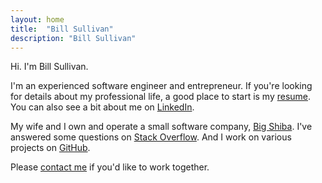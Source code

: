 ```yaml
---
layout: home
title:  "Bill Sullivan"
description: "Bill Sullivan"
---
```


Hi. I'm Bill Sullivan.

I'm an experienced software engineer and entrepreneur. If you're looking for details about my professional life, a good place to start is my [resume](/WilliamSullivanResume.pdf). You can also see a bit about me on [LinkedIn](https://www.linkedin.com/in/william-sullivan/).

My wife and I own and operate a small software company, [Big Shiba](https://bigshiba.com/). I've answered some questions on [Stack Overflow](https://stackoverflow.com/users/75118/enkrates). And I work on various projects on [GitHub](https://github.com/enkrates).

Please [contact me](https://docs.google.com/forms/d/e/1FAIpQLSeoLXbX5qbq_-bsM8WCIzIPD52vm1MCMmIkyZq0wDAy4XRmcg/viewform) if you'd like to work together.